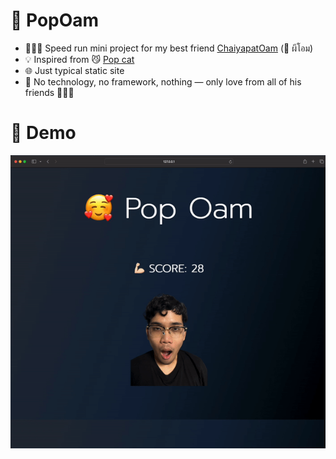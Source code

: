 # 🤯 PopOam

- 🏃🏻‍♂️ Speed run mini project for my best friend [ChaiyapatOam](https://github.com/ChaiyapatOam) (👻 ผีโอม)
- 💡 Inspired from 😼 [Pop cat](https://popcat.click/)
- 🌐 Just typical static site
- 🤯 No technology, no framework, nothing — only love from all of his friends 💪🏻😘

# 🎥 Demo 
![ohm](https://raw.githubusercontent.com/ChotanansubSoph/PopOam/main/pop-oam-demo.gif)
